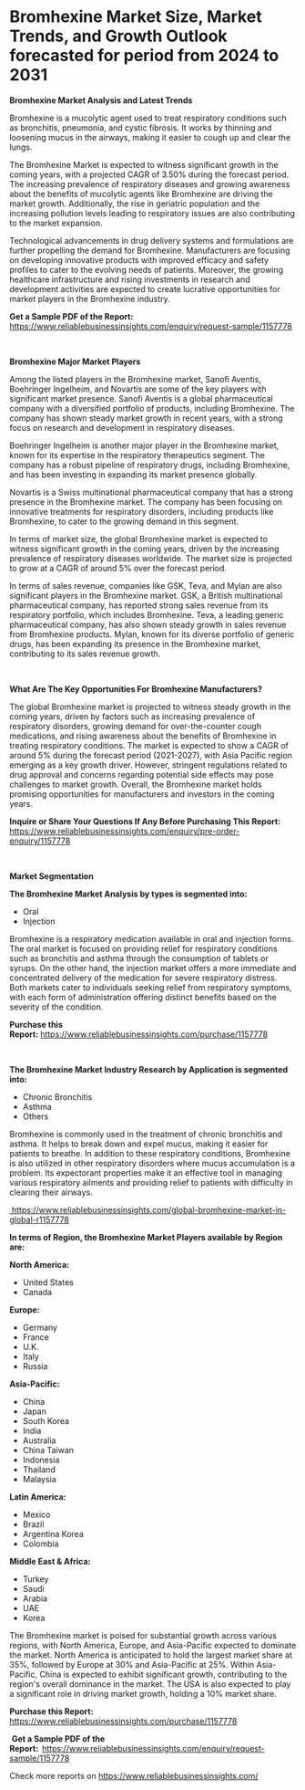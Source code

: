 <p><h1>Bromhexine Market Size, Market Trends, and Growth Outlook forecasted for period from 2024 to 2031</h1></p><p><strong>Bromhexine Market Analysis and Latest Trends</strong></p>
<p><p>Bromhexine is a mucolytic agent used to treat respiratory conditions such as bronchitis, pneumonia, and cystic fibrosis. It works by thinning and loosening mucus in the airways, making it easier to cough up and clear the lungs.</p><p>The Bromhexine Market is expected to witness significant growth in the coming years, with a projected CAGR of 3.50% during the forecast period. The increasing prevalence of respiratory diseases and growing awareness about the benefits of mucolytic agents like Bromhexine are driving the market growth. Additionally, the rise in geriatric population and the increasing pollution levels leading to respiratory issues are also contributing to the market expansion.</p><p>Technological advancements in drug delivery systems and formulations are further propelling the demand for Bromhexine. Manufacturers are focusing on developing innovative products with improved efficacy and safety profiles to cater to the evolving needs of patients. Moreover, the growing healthcare infrastructure and rising investments in research and development activities are expected to create lucrative opportunities for market players in the Bromhexine industry.</p></p>
<p><strong>Get a Sample PDF of the Report:&nbsp;</strong> <a href="https://www.reliablebusinessinsights.com/enquiry/request-sample/1157778">https://www.reliablebusinessinsights.com/enquiry/request-sample/1157778</a></p>
<p>&nbsp;</p>
<p><strong>Bromhexine Major Market Players</strong></p>
<p><p>Among the listed players in the Bromhexine market, Sanofi Aventis, Boehringer Ingelheim, and Novartis are some of the key players with significant market presence. Sanofi Aventis is a global pharmaceutical company with a diversified portfolio of products, including Bromhexine. The company has shown steady market growth in recent years, with a strong focus on research and development in respiratory diseases.</p><p>Boehringer Ingelheim is another major player in the Bromhexine market, known for its expertise in the respiratory therapeutics segment. The company has a robust pipeline of respiratory drugs, including Bromhexine, and has been investing in expanding its market presence globally.</p><p>Novartis is a Swiss multinational pharmaceutical company that has a strong presence in the Bromhexine market. The company has been focusing on innovative treatments for respiratory disorders, including products like Bromhexine, to cater to the growing demand in this segment.</p><p>In terms of market size, the global Bromhexine market is expected to witness significant growth in the coming years, driven by the increasing prevalence of respiratory diseases worldwide. The market size is projected to grow at a CAGR of around 5% over the forecast period.</p><p>In terms of sales revenue, companies like GSK, Teva, and Mylan are also significant players in the Bromhexine market. GSK, a British multinational pharmaceutical company, has reported strong sales revenue from its respiratory portfolio, which includes Bromhexine. Teva, a leading generic pharmaceutical company, has also shown steady growth in sales revenue from Bromhexine products. Mylan, known for its diverse portfolio of generic drugs, has been expanding its presence in the Bromhexine market, contributing to its sales revenue growth.</p></p>
<p>&nbsp;</p>
<p><strong>What Are The Key Opportunities For Bromhexine Manufacturers?</strong></p>
<p><p>The global Bromhexine market is projected to witness steady growth in the coming years, driven by factors such as increasing prevalence of respiratory disorders, growing demand for over-the-counter cough medications, and rising awareness about the benefits of Bromhexine in treating respiratory conditions. The market is expected to show a CAGR of around 5% during the forecast period (2021-2027), with Asia Pacific region emerging as a key growth driver. However, stringent regulations related to drug approval and concerns regarding potential side effects may pose challenges to market growth. Overall, the Bromhexine market holds promising opportunities for manufacturers and investors in the coming years.</p></p>
<p><strong>Inquire or Share Your Questions If Any Before Purchasing This Report:</strong> <a href="https://www.reliablebusinessinsights.com/enquiry/pre-order-enquiry/1157778">https://www.reliablebusinessinsights.com/enquiry/pre-order-enquiry/1157778</a></p>
<p>&nbsp;</p>
<p><strong>Market Segmentation</strong></p>
<p><strong>The Bromhexine Market Analysis by types is segmented into:</strong></p>
<p><ul><li>Oral</li><li>Injection</li></ul></p>
<p><p>Bromhexine is a respiratory medication available in oral and injection forms. The oral market is focused on providing relief for respiratory conditions such as bronchitis and asthma through the consumption of tablets or syrups. On the other hand, the injection market offers a more immediate and concentrated delivery of the medication for severe respiratory distress. Both markets cater to individuals seeking relief from respiratory symptoms, with each form of administration offering distinct benefits based on the severity of the condition.</p></p>
<p><strong>Purchase this Report:&nbsp;</strong><a href="https://www.reliablebusinessinsights.com/purchase/1157778">https://www.reliablebusinessinsights.com/purchase/1157778</a></p>
<p>&nbsp;</p>
<p><strong>The Bromhexine Market Industry Research by Application is segmented into:</strong></p>
<p><ul><li>Chronic Bronchitis</li><li>Asthma</li><li>Others</li></ul></p>
<p><p>Bromhexine is commonly used in the treatment of chronic bronchitis and asthma. It helps to break down and expel mucus, making it easier for patients to breathe. In addition to these respiratory conditions, Bromhexine is also utilized in other respiratory disorders where mucus accumulation is a problem. Its expectorant properties make it an effective tool in managing various respiratory ailments and providing relief to patients with difficulty in clearing their airways.</p></p>
<p><a href="https://www.reliablebusinessinsights.com/global-bromhexine-market-in-global-r1157778">&nbsp;https://www.reliablebusinessinsights.com/global-bromhexine-market-in-global-r1157778</a></p>
<p><strong>In terms of Region, the Bromhexine Market Players available by Region are:</strong></p>
<p>
    <p> <strong> North America: </strong>
        <ul>
            <li>United States</li>
            <li>Canada</li>
        </ul>
        </p> 
    <p> <strong> Europe: </strong>
        <ul>
            <li>Germany</li>
            <li>France</li>
            <li>U.K.</li>
            <li>Italy</li>
            <li>Russia</li>
        </ul>
        </p> 
    <p> <strong> Asia-Pacific: </strong>
        <ul>
            <li>China</li>
            <li>Japan</li>
            <li>South Korea</li>
            <li>India</li>
            <li>Australia</li>
            <li>China Taiwan</li>
            <li>Indonesia</li>
            <li>Thailand</li>
            <li>Malaysia</li>
        </ul>
        </p> 
    <p> <strong> Latin America: </strong>
        <ul>
            <li>Mexico</li>
            <li>Brazil</li>
            <li>Argentina Korea</li>
            <li>Colombia</li>
        </ul>
        </p> 
    <p> <strong> Middle East & Africa: </strong>
        <ul>
            <li>Turkey</li>
            <li>Saudi</li>
            <li>Arabia</li>
            <li>UAE</li>
            <li>Korea</li>
        </ul>
    </p>
    </p>
<p><p>The Bromhexine market is poised for substantial growth across various regions, with North America, Europe, and Asia-Pacific expected to dominate the market. North America is anticipated to hold the largest market share at 35%, followed by Europe at 30% and Asia-Pacific at 25%. Within Asia-Pacific, China is expected to exhibit significant growth, contributing to the region's overall dominance in the market. The USA is also expected to play a significant role in driving market growth, holding a 10% market share.</p></p>
<p><strong>Purchase this Report: </strong><a href="https://www.reliablebusinessinsights.com/purchase/1157778">https://www.reliablebusinessinsights.com/purchase/1157778</a></p>
<p>&nbsp;<strong>Get a Sample PDF of the Report:&nbsp;&nbsp;</strong><a href="https://www.reliablebusinessinsights.com/enquiry/request-sample/1157778">https://www.reliablebusinessinsights.com/enquiry/request-sample/1157778</a></p>
<p><strong></strong></p>
<p>Check more reports on <a href="https://www.reliablebusinessinsights.com/">https://www.reliablebusinessinsights.com/</a></p>